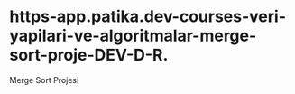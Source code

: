 # https-app.patika.dev-courses-veri-yapilari-ve-algoritmalar-merge-sort-proje-DEV-D-R.
Merge Sort Projesi 
